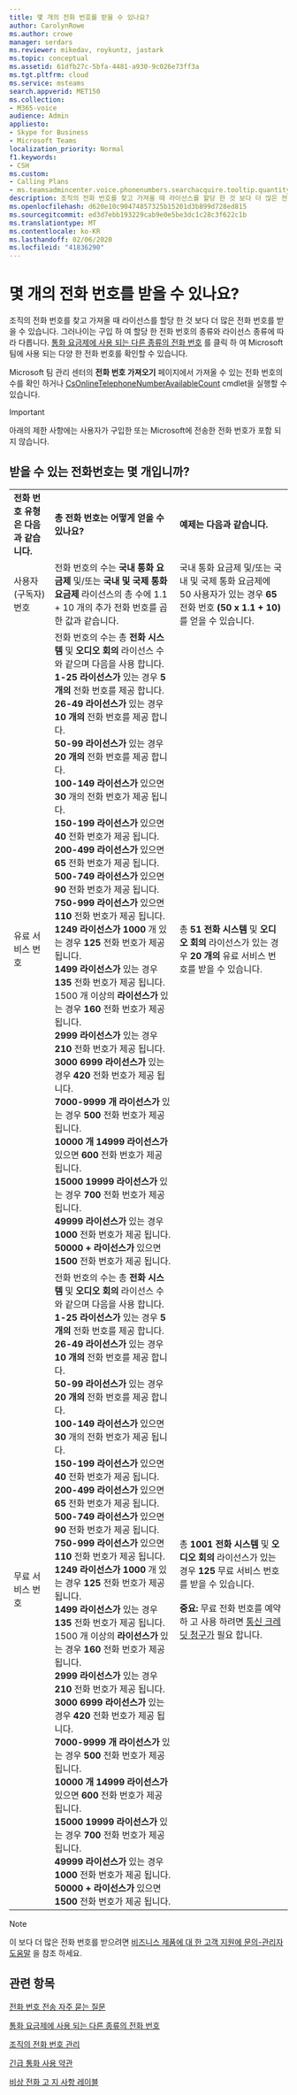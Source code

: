 ```yaml
---
title: 몇 개의 전화 번호를 받을 수 있나요?
author: CarolynRowe
ms.author: crowe
manager: serdars
ms.reviewer: mikedav, roykuntz, jastark
ms.topic: conceptual
ms.assetid: 61dfb27c-5bfa-4481-a930-9c026e73ff3a
ms.tgt.pltfrm: cloud
ms.service: msteams
search.appverid: MET150
ms.collection:
- M365-voice
audience: Admin
appliesto:
- Skype for Business
- Microsoft Teams
localization_priority: Normal
f1.keywords:
- CSH
ms.custom:
- Calling Plans
- ms.teamsadmincenter.voice.phonenumbers.searchacquire.tooltip.quantity
description: 조직의 전화 번호를 찾고 가져올 때 라이선스를 할당 한 것 보다 더 많은 전화 번호를 받을 수 있습니다. 그러나이는 구입 하 여 할당 한 전화 번호의 종류와 라이선스 종류에 따라 다릅니다. 통화 요금제에 사용 되는 다른 종류의 전화 번호를 클릭 하 여 Microsoft 팀에 사용 되는 다양 한 전화 번호를 확인할 수 있습니다.
ms.openlocfilehash: d620e10c90474857325b15201d3b899d728ed815
ms.sourcegitcommit: ed3d7ebb193229cab9e0e5be3dc1c28c3f622c1b
ms.translationtype: MT
ms.contentlocale: ko-KR
ms.lasthandoff: 02/06/2020
ms.locfileid: "41836290"
---
```

# <a name="how-many-phone-numbers-can-you-get"></a>몇 개의 전화 번호를 받을 수 있나요?

조직의 전화 번호를 찾고 가져올 때 라이선스를 할당 한 것 보다 더 많은 전화 번호를 받을 수 있습니다. 그러나이는 구입 하 여 할당 한 전화 번호의 종류와 라이선스 종류에 따라 다릅니다. [통화 요금제에 사용 되는 다른 종류의 전화 번호](different-kinds-of-phone-numbers-used-for-calling-plans.md) 를 클릭 하 여 Microsoft 팀에 사용 되는 다양 한 전화 번호를 확인할 수 있습니다.
  
Microsoft 팀 관리 센터의 **전화 번호 가져오기** 페이지에서 가져올 수 있는 전화 번호의 수를 확인 하거나 [CsOnlineTelephoneNumberAvailableCount](https://technet.microsoft.com/library/mt634605.aspx) cmdlet을 실행할 수 있습니다.
  
> [!IMPORTANT]
> 아래의 제한 사항에는 사용자가 구입한 또는 Microsoft에 전송한 전화 번호가 포함 되지 않습니다. 
  
## <a name="how-many-phone-numbers-you-can-get"></a>받을 수 있는 전화번호는 몇 개입니까?

||||
|:-----|:-----|:-----|
|**전화 번호 유형은 다음과 같습니다.** <br/> |**총 전화 번호는 어떻게 얻을 수 있나요?** <br/> |**예제는 다음과 같습니다.** <br/> |
|사용자 (구독자) 번호  <br/> |전화 번호의 수는 **국내 통화 요금제** 및/또는 **국내 및 국제 통화 요금제** 라이선스의 총 수에 1.1 + 10 개의 추가 전화 번호를 곱한 값과 같습니다. <br/> |국내 통화 요금제 및/또는 국내 및 국제 통화 요금제에 50 사용자가 있는 경우 **65** 전화 번호 **(50 x 1.1 + 10)** 를 얻을 수 있습니다. <br/> |
|유료 서비스 번호  <br/> | 전화 번호의 수는 총 **전화 시스템** 및 **오디오 회의** 라이선스 수와 같으며 다음을 사용 합니다. <br/>  **1-25 라이선스가** 있는 경우 **5 개의** 전화 번호를 제공 합니다. <br/>  **26-49 라이선스가** 있는 경우 **10 개의** 전화 번호를 제공 합니다. <br/>  **50-99 라이선스가** 있는 경우 **20 개의** 전화 번호를 제공 합니다. <br/>  **100-149 라이선스가** 있으면 **30** 개의 전화 번호가 제공 됩니다. <br/>  **150-199 라이선스가** 있으면 **40** 전화 번호가 제공 됩니다. <br/>  **200-499 라이선스가** 있으면 **65** 전화 번호가 제공 됩니다. <br/>  **500-749 라이선스가** 있으면 **90** 전화 번호가 제공 됩니다. <br/>  **750-999 라이선스가** 있으면 **110** 전화 번호가 제공 됩니다. <br/>  **1249 라이선스가 1000** 개 있는 경우 **125** 전화 번호가 제공 됩니다. <br/>  **1499 라이선스가** 있는 경우 **135** 전화 번호가 제공 됩니다. <br/>  1500 개 이상의 **라이선스가** 있는 경우 **160** 전화 번호가 제공 됩니다. <br/>  **2999 라이선스가** 있는 경우 **210** 전화 번호가 제공 됩니다. <br/>  **3000 6999 라이선스가** 있는 경우 **420** 전화 번호가 제공 됩니다. <br/>  **7000-9999 개 라이선스가** 있는 경우 **500** 전화 번호가 제공 됩니다. <br/>  **10000 개 14999 라이선스가** 있으면 **600** 전화 번호가 제공 됩니다. <br/>  **15000 19999 라이선스가** 있는 경우 **700** 전화 번호가 제공 됩니다. <br/>  **49999 라이선스가** 있는 경우 **1000** 전화 번호가 제공 됩니다. <br/>  **50000 + 라이선스가** 있으면 **1500** 전화 번호가 제공 됩니다. <br/> |총 **51** **전화 시스템** 및 **오디오 회의** 라이선스가 있는 경우 **20 개의** 유료 서비스 번호를 받을 수 있습니다. <br/> |
|무료 서비스 번호  <br/> | 전화 번호의 수는 총 **전화 시스템** 및 **오디오 회의** 라이선스 수와 같으며 다음을 사용 합니다. <br/>  **1-25 라이선스가** 있는 경우 **5 개의** 전화 번호를 제공 합니다. <br/>  **26-49 라이선스가** 있는 경우 **10 개의** 전화 번호를 제공 합니다. <br/>  **50-99 라이선스가** 있는 경우 **20 개의** 전화 번호를 제공 합니다. <br/>  **100-149 라이선스가** 있으면 **30** 개의 전화 번호가 제공 됩니다. <br/>  **150-199 라이선스가** 있으면 **40** 전화 번호가 제공 됩니다. <br/>  **200-499 라이선스가** 있으면 **65** 전화 번호가 제공 됩니다. <br/>  **500-749 라이선스가** 있으면 **90** 전화 번호가 제공 됩니다. <br/>  **750-999 라이선스가** 있으면 **110** 전화 번호가 제공 됩니다. <br/>  **1249 라이선스가 1000** 개 있는 경우 **125** 전화 번호가 제공 됩니다. <br/>  **1499 라이선스가** 있는 경우 **135** 전화 번호가 제공 됩니다. <br/>  1500 개 이상의 **라이선스가** 있는 경우 **160** 전화 번호가 제공 됩니다. <br/>  **2999 라이선스가** 있는 경우 **210** 전화 번호가 제공 됩니다. <br/>  **3000 6999 라이선스가** 있는 경우 **420** 전화 번호가 제공 됩니다. <br/>  **7000-9999 개 라이선스가** 있는 경우 **500** 전화 번호가 제공 됩니다. <br/>  **10000 개 14999 라이선스가** 있으면 **600** 전화 번호가 제공 됩니다. <br/>  **15000 19999 라이선스가** 있는 경우 **700** 전화 번호가 제공 됩니다. <br/>  **49999 라이선스가** 있는 경우 **1000** 전화 번호가 제공 됩니다. <br/>  **50000 + 라이선스가** 있으면 **1500** 전화 번호가 제공 됩니다. <br/> |총 **1001** **전화 시스템** 및 **오디오 회의** 라이선스가 있는 경우 **125** 무료 서비스 번호를 받을 수 있습니다. <br/> <br/> **중요:** 무료 전화 번호를 예약 하 고 사용 하려면 [통신 크레딧 청구가](set-up-communications-credits-for-your-organization.md) 필요 합니다.          |
   
> [!NOTE]
> 이 보다 더 많은 전화 번호를 받으려면 [비즈니스 제품에 대 한 고객 지원에 문의-관리자 도움말](https://support.office.com/article/32a17ca7-6fa0-4870-8a8d-e25ba4ccfd4b) 을 참조 하세요.
  
## <a name="related-topics"></a>관련 항목
[전화 번호 전송 자주 묻는 질문](transferring-phone-numbers-common-questions.md)

[통화 요금제에 사용 되는 다른 종류의 전화 번호](different-kinds-of-phone-numbers-used-for-calling-plans.md)

[조직의 전화 번호 관리](manage-phone-numbers-for-your-organization/manage-phone-numbers-for-your-organization.md)

[긴급 통화 사용 약관](emergency-calling-terms-and-conditions.md)

[비상 전화 고 지 사항 레이블](https://github.com/MicrosoftDocs/OfficeDocs-SkypeForBusiness/blob/live/Teams/downloads/emergency-calling/emergency-calling-label-(en-us)-(v.1.0).zip?raw=true)

  
 
